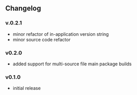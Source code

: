 ## Changelog

### v.0.2.1

- minor refactor of in-application version string
- minor source code refactor

### v0.2.0

- added support for multi-source file main package builds

### v0.1.0

- initial release